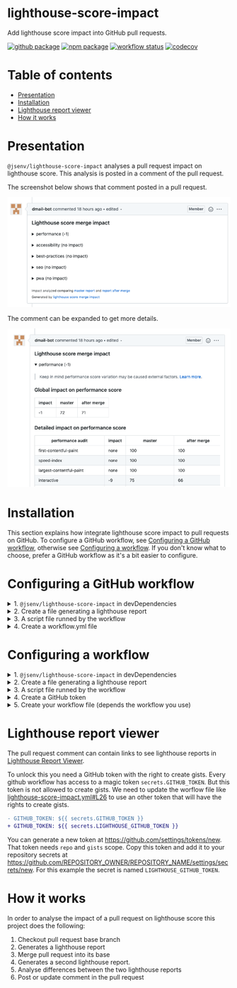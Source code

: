 # lighthouse-score-impact

Add lighthouse score impact into GitHub pull requests.

[![github package](https://img.shields.io/github/package-json/v/jsenv/jsenv-lighthouse-score-impact.svg?label=package&logo=github)](https://github.com/jsenv/jsenv-lighthouse-score-impact/packages)
[![npm package](https://img.shields.io/npm/v/@jsenv/lighthouse-score-impact.svg?logo=npm&label=package)](https://www.npmjs.com/package/@jsenv/lighthouse-score-impact)
[![workflow status](https://github.com/jsenv/jsenv-lighthouse-score-impact/workflows/ci/badge.svg)](https://github.com/jsenv/jsenv-lighthouse-score-impact/actions?workflow=ci)
[![codecov](https://codecov.io/gh/jsenv/jsenv-lighthouse-score-impact/branch/master/graph/badge.svg)](https://codecov.io/gh/jsenv/jsenv-lighthouse-score-impact)

# Table of contents

- [Presentation](#Presentation)
- [Installation](#Installation)
- [Lighthouse report viewer](#Lighthouse-report-viewer)
- [How it works](#How-it-works)

# Presentation

`@jsenv/lighthouse-score-impact` analyses a pull request impact on lighthouse score. This analysis is posted in a comment of the pull request.

The screenshot below shows that comment posted in a pull request.

![screenshot of pull request comment](./docs/comment-collapsed.png)

The comment can be expanded to get more details.

![screenshot of pull request comment expanded](./docs/comment-expanded.png)

# Installation

This section explains how integrate lighthouse score impact to pull requests on GitHub. To configure a GitHub workflow, see [Configuring a GitHub workflow](#Configuring-a-GitHub-workflow), otherwise see [Configuring a workflow](#Configuring-a-workflow). If you don't know what to choose, prefer a GitHub workflow as it's a bit easier to configure.

# Configuring a GitHub workflow

<details>
  <summary>1. <code>@jsenv/lighthouse-score-impact</code> in devDependencies </summary>

```console
npm install --save-dev @jsenv/lighthouse-score-impact
```

</details>

<details>
  <summary>2. Create a file generating a lighthouse report</summary>

`generate-lighthouse-report.js`

```js
import { createServer } from "http"
import { generateLighthouseReport } from "@jsenv/lighthouse-score-impact"

const server = createServer((request, response) => {
  response.writeHead(200, {
    "content-type": "text/html",
  })
  response.end(`<!DOCTYPE html>
<html>
  <head>
    <title>Title</title>
    <meta charset="utf-8" />
    <link rel="icon" href="data:," />
  </head>
  <body>
    Hello, World!
  </body>
</html>`)
})
server.listen(8080)

generateLighthouseReport("http://127.0.0.1:8080", {
  projectDirectoryUrl: new URL("./", import.meta.url),
  jsonFileRelativeUrl: "./lighthouse/report.json",
})
```

> The file above is starting a server responding a basic html page to every request. It produces a lighthouse report for that basic html page served locally. In order to get the lighthouse report of your website, replace this your own logic.

</details>

<details>
  <summary>3. A script file runned by the workflow</summary>

`.github/workflows/report-lighthouse-impact.js`

```js
import { reportLighthouseScoreImpact, readGithubWorkflowEnv } from "@jsenv/lighthouse-score-impact"

reportLighthouseScoreImpact({
  ...readGithubWorkflowEnv(),
  jsonFileGenerateCommand: "node ./generate-lighthouse-report.js",
  jsonFileRelativeUrl: "./lighthouse-report.json",
})
```

</details>

<details>
  <summary>4. Create a workflow.yml file</summary>

`.github/workflows/lighthouse-impact.yml`

```yml
name: lighthouse-impact

on: pull_request_target

jobs:
  lighthouse-impact:
    strategy:
      matrix:
        os: [ubuntu-latest]
        node: [14.5.0]
    runs-on: ${{ matrix.os }}
    name: lighthouse impact
    steps:
        uses: actions/checkout@v2
        uses: actions/setup-node@v1
        with:
          node-version: ${{ matrix.node }}
        run: npm install
      - name: Report lighthouse impact
        run: node ./report-lighthouse-impact.js
        env:
          GITHUB_TOKEN: ${{ secrets.GITHUB_TOKEN }}
```

</details>

# Configuring a workflow

<details>
  <summary>1. <code>@jsenv/lighthouse-score-impact</code> in devDependencies </summary>

```console
npm install --save-dev @jsenv/lighthouse-score-impact
```

</details>

<details>
  <summary>2. Create a file generating a lighthouse report</summary>

`generate-lighthouse-report.js`

```js
import { createServer } from "http"
import { generateLighthouseReport } from "@jsenv/lighthouse-score-impact"

const server = createServer((request, response) => {
  response.writeHead(200, {
    "content-type": "text/html",
  })
  response.end(`<!DOCTYPE html>
<html>
  <head>
    <title>Title</title>
    <meta charset="utf-8" />
    <link rel="icon" href="data:," />
  </head>
  <body>
    Hello, World!
  </body>
</html>`)
})
server.listen(8080)

generateLighthouseReport("http://127.0.0.1:8080", {
  projectDirectoryUrl: new URL("./", import.meta.url),
  jsonFileRelativeUrl: "./lighthouse/report.json",
})
```

> The file above is starting a server responding a basic html page to every request. It produces a lighthouse report for that basic html page served locally. In order to get the lighthouse report of your website, replace this your own logic.

</details>

<details>
  <summary>3. A script file runned by the workflow</summary>

When outside a GitHub workflow you must provide `{ projectDirectoryUrl, githubToken, repositoryOwner, repositoryName, pullRequestNumber }` "manually" to `reportLighthouseScoreImpact`.

The code below is an examle for Travis.

`.github/workflows/report-lighthouse-impact.js`

```js
import { reportLighthouseScoreImpact, readGithubWorkflowEnv } from "@jsenv/lighthouse-score-impact"

reportLighthouseScoreImpact({
  projectDirectoryUrl: process.env.TRAVIS_BUILD_DIR,
  githubToken: process.env.GITHUB_TOKEN, // make it available somehow
  repositoryOwner: process.env.TRAVIS_REPO_SLUG.split("/")[0],
  repositoryName: process.env.TRAVIS_REPO_SLUG.split("/")[1],
  pullRequestNumber: process.env.TRAVIS_PULL_REQUEST,

  jsonFileGenerateCommand: "node ./generate-lighthouse-report.js",
  jsonFileRelativeUrl: "./lighthouse-report.json",
})
```

</details>

<details>
  <summary>4. Create a GitHub token</summary>

In order to have `process.env.GITHUB_TOKEN` you need to create a GitHub token with `repo` scope at https://github.com/settings/tokens/new. After that you need to setup this environment variable. The exact way to do this is specific to your project and tools. Applied to Travis you could add it to your environment variables as documented in https://docs.travis-ci.com/user/environment-variables/#defining-variables-in-repository-settings.

</details>

<details>
  <summary>5. Create your workflow file (depends the workflow you use)</summary>

`reportFileSizeImpact` must be called in a state where your git repository has been cloned and you are currently on the pull request branch. Inside github workflow this is done by the following lines in `file-size-impact.yml`.

```yml
uses: actions/checkout@v2
uses: actions/setup-node@v1
with:
  node-version: ${{ matrix.node }}
run: npm install
```

In your CI you must replicate this, the corresponding commands looks as below:

```console
git init
git remote add origin $GITHUB_REPOSITORY_URL
git fetch --no-tags --prune origin $PULL_REQUEST_HEAD_REF
git checkout origin/$PULL_REQUEST_HEAD_REF
npm install
node ./report-size-impact.js
```

</details>

# Lighthouse report viewer

The pull request comment can contain links to see lighthouse reports in [Lighthouse Report Viewer](https://googlechrome.github.io/lighthouse/viewer).

To unlock this you need a GitHub token with the right to create gists. Every github workflow has access to a magic token `secrets.GITHUB_TOKEN`. But this token is not allowed to create gists. We need to update the worflow file like [lighthouse-score-impact.yml#L26](./.github/workflows/lighthouse-score-impact.yml#L26) to use an other token that will have the rights to create gists.

```diff
- GITHUB_TOKEN: ${{ secrets.GITHUB_TOKEN }}
+ GITHUB_TOKEN: ${{ secrets.LIGHTHOUSE_GITHUB_TOKEN }}
```

You can generate a new token at https://github.com/settings/tokens/new. That token needs `repo` and `gists` scope. Copy this token and add it to your repository secrets at https://github.com/REPOSITORY_OWNER/REPOSITORY_NAME/settings/secrets/new. For this example the secret is named `LIGHTHOUSE_GITHUB_TOKEN`.

# How it works

In order to analyse the impact of a pull request on lighthouse score this project does the following:

1. Checkout pull request base branch
2. Generates a lighthouse report
3. Merge pull request into its base
4. Generates a second lighthouse report.
5. Analyse differences between the two lighthouse reports
6. Post or update comment in the pull request
